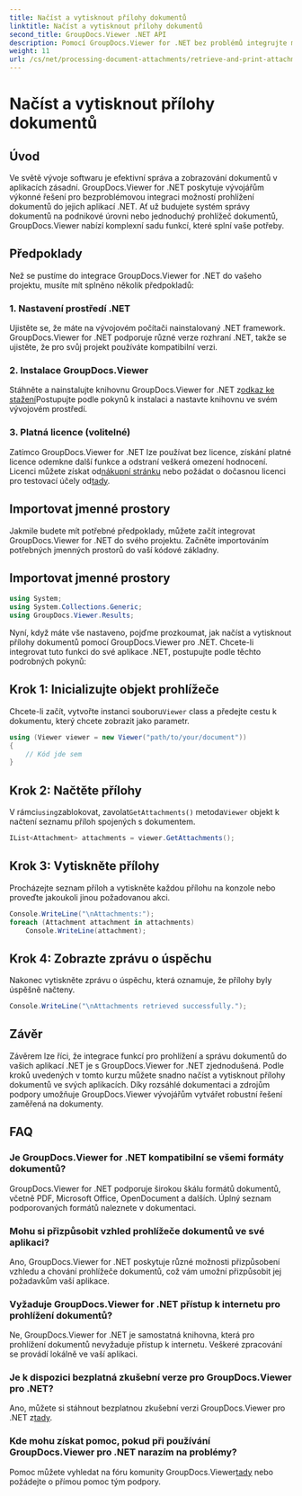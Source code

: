 ```yaml
---
title: Načíst a vytisknout přílohy dokumentů
linktitle: Načíst a vytisknout přílohy dokumentů
second_title: GroupDocs.Viewer .NET API
description: Pomocí GroupDocs.Viewer for .NET bez problémů integrujte možnosti prohlížení dokumentů do svých aplikací .NET. Bez námahy načtěte a vytiskněte přílohy dokumentů.
weight: 11
url: /cs/net/processing-document-attachments/retrieve-and-print-attachments/
---
```


# Načíst a vytisknout přílohy dokumentů

## Úvod
Ve světě vývoje softwaru je efektivní správa a zobrazování dokumentů v aplikacích zásadní. GroupDocs.Viewer for .NET poskytuje vývojářům výkonné řešení pro bezproblémovou integraci možností prohlížení dokumentů do jejich aplikací .NET. Ať už budujete systém správy dokumentů na podnikové úrovni nebo jednoduchý prohlížeč dokumentů, GroupDocs.Viewer nabízí komplexní sadu funkcí, které splní vaše potřeby.
## Předpoklady
Než se pustíme do integrace GroupDocs.Viewer for .NET do vašeho projektu, musíte mít splněno několik předpokladů:
### 1. Nastavení prostředí .NET
Ujistěte se, že máte na vývojovém počítači nainstalovaný .NET framework. GroupDocs.Viewer for .NET podporuje různé verze rozhraní .NET, takže se ujistěte, že pro svůj projekt používáte kompatibilní verzi.
### 2. Instalace GroupDocs.Viewer
 Stáhněte a nainstalujte knihovnu GroupDocs.Viewer for .NET z[odkaz ke stažení](https://releases.groupdocs.com/viewer/net/)Postupujte podle pokynů k instalaci a nastavte knihovnu ve svém vývojovém prostředí.
### 3. Platná licence (volitelné)
 Zatímco GroupDocs.Viewer for .NET lze používat bez licence, získání platné licence odemkne další funkce a odstraní veškerá omezení hodnocení. Licenci můžete získat od[nákupní stránku](https://purchase.groupdocs.com/buy) nebo požádat o dočasnou licenci pro testovací účely od[tady](https://purchase.groupdocs.com/temporary-license/).

## Importovat jmenné prostory
Jakmile budete mít potřebné předpoklady, můžete začít integrovat GroupDocs.Viewer for .NET do svého projektu. Začněte importováním potřebných jmenných prostorů do vaší kódové základny.
## Importovat jmenné prostory
```csharp
using System;
using System.Collections.Generic;
using GroupDocs.Viewer.Results;
```

Nyní, když máte vše nastaveno, pojďme prozkoumat, jak načíst a vytisknout přílohy dokumentů pomocí GroupDocs.Viewer pro .NET. Chcete-li integrovat tuto funkci do své aplikace .NET, postupujte podle těchto podrobných pokynů:
## Krok 1: Inicializujte objekt prohlížeče
 Chcete-li začít, vytvořte instanci souboru`Viewer` class a předejte cestu k dokumentu, který chcete zobrazit jako parametr.
```csharp
using (Viewer viewer = new Viewer("path/to/your/document"))
{
    // Kód jde sem
}
```
## Krok 2: Načtěte přílohy
 V rámci`using`zablokovat, zavolat`GetAttachments()` metoda`Viewer` objekt k načtení seznamu příloh spojených s dokumentem.
```csharp
IList<Attachment> attachments = viewer.GetAttachments();
```
## Krok 3: Vytiskněte přílohy
Procházejte seznam příloh a vytiskněte každou přílohu na konzole nebo proveďte jakoukoli jinou požadovanou akci.
```csharp
Console.WriteLine("\nAttachments:");
foreach (Attachment attachment in attachments)
    Console.WriteLine(attachment);
```
## Krok 4: Zobrazte zprávu o úspěchu
Nakonec vytiskněte zprávu o úspěchu, která oznamuje, že přílohy byly úspěšně načteny.
```csharp
Console.WriteLine("\nAttachments retrieved successfully.");
```

## Závěr
Závěrem lze říci, že integrace funkcí pro prohlížení a správu dokumentů do vašich aplikací .NET je s GroupDocs.Viewer for .NET zjednodušená. Podle kroků uvedených v tomto kurzu můžete snadno načíst a vytisknout přílohy dokumentů ve svých aplikacích. Díky rozsáhlé dokumentaci a zdrojům podpory umožňuje GroupDocs.Viewer vývojářům vytvářet robustní řešení zaměřená na dokumenty.
## FAQ
### Je GroupDocs.Viewer for .NET kompatibilní se všemi formáty dokumentů?
GroupDocs.Viewer for .NET podporuje širokou škálu formátů dokumentů, včetně PDF, Microsoft Office, OpenDocument a dalších. Úplný seznam podporovaných formátů naleznete v dokumentaci.
### Mohu si přizpůsobit vzhled prohlížeče dokumentů ve své aplikaci?
Ano, GroupDocs.Viewer for .NET poskytuje různé možnosti přizpůsobení vzhledu a chování prohlížeče dokumentů, což vám umožní přizpůsobit jej požadavkům vaší aplikace.
### Vyžaduje GroupDocs.Viewer for .NET přístup k internetu pro prohlížení dokumentů?
Ne, GroupDocs.Viewer for .NET je samostatná knihovna, která pro prohlížení dokumentů nevyžaduje přístup k internetu. Veškeré zpracování se provádí lokálně ve vaší aplikaci.
### Je k dispozici bezplatná zkušební verze pro GroupDocs.Viewer pro .NET?
 Ano, můžete si stáhnout bezplatnou zkušební verzi GroupDocs.Viewer pro .NET z[tady](https://releases.groupdocs.com/).
### Kde mohu získat pomoc, pokud při používání GroupDocs.Viewer pro .NET narazím na problémy?
 Pomoc můžete vyhledat na fóru komunity GroupDocs.Viewer[tady](https://forum.groupdocs.com/c/viewer/9) nebo požádejte o přímou pomoc tým podpory.
